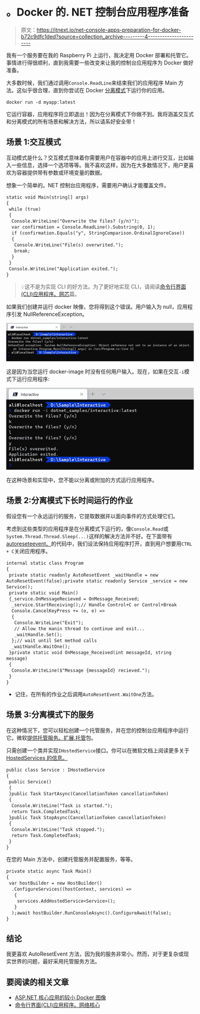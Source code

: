 # 。Docker 的. NET 控制台应用程序准备

> 原文：<https://itnext.io/net-console-apps-preparation-for-docker-b72c9dfc1ded?source=collection_archive---------4----------------------->

我有一个服务要在我的 Raspberry Pi 上运行，我决定用 Docker 部署和托管它。事情进行得很顺利，直到我需要一些改变来让我的控制台应用程序为 Docker 做好准备。

大多数时候，我们通过调用`Console.ReadLine`来结束我们的应用程序 Main 方法。这似乎很合理，直到你尝试在 Docker [分离模式](https://en.wikipedia.org/wiki/Standard_streams#Standard_input_(stdin))下运行你的应用。

```
docker run -d myapp:latest
```

它运行容器，应用程序将立即退出！因为在分离模式下你做不到。我将涵盖交互式和分离模式的所有场景和解决方法，所以请系好安全带！

## 场景 1:交互模式

互动模式是什么？交互模式意味着你需要用户在容器中的应用上进行交互，比如输入一些信息，选择一个选项等等。我不喜欢这样，因为在大多数情况下，用户更喜欢为容器提供带有参数或环境变量的数据。

想象一个简单的。NET 控制台应用程序，需要用户确认才能覆盖文件。

```
static void Main(string[] args)
{
 while (true)
 {
  Console.WriteLine("Overwrite the files? (y/n)");
  var confirmation = Console.ReadLine().Substring(0, 1);
  if (confirmation.Equals("y", StringComparison.OrdinalIgnoreCase))
  {
   Console.WriteLine("File(s) overwrited.");
   break;
  }
 }
 Console.WriteLine("Application exited.");
}
```

> 💡这不是为实现 CLI 的好方法。为了更好地实现 CLI，请阅读[命令行界面(CLI)应用程序。网芯](/command-line-interface-cli-application-with-net-core-75bb5603ee70?source=friends_link&sk=2819a8e43b2e02e72c816961eb0c3217)篇。

如果我们创建并运行 docker 映像，您将得到这个错误。用户输入为 null，应用程序引发 NullReferenceException。

![](img/d22df2c4655af03f8a3b454f5b3608af.png)

这是因为当您运行 docker-image 时没有任何用户输入。现在，如果在交互`-i`模式下运行应用程序:

![](img/d559e5998788ddbacd5089f8d39183c2.png)

在这种场景和实现中，您不能以分离或附加的方式运行应用程序。

## 场景 2:分离模式下长时间运行的作业

假设您有一个永远运行的服务，它提取数据并以面向事件的方式处理它们。

考虑到这些类型的应用程序是在分离模式下运行的，像`Console.Read`或`System.Thread.Thread.Sleep(...)`这样的解决方法并不好。在下面带有[autoreseteevent、](https://docs.microsoft.com/en-us/dotnet/api/system.threading.autoresetevent?view=netcore-3.1)的代码中，我们设法保持应用程序打开，直到用户想要用`CTRL + C`关闭应用程序。

```
internal static class Program
{
 private static readonly AutoResetEvent _waitHandle = new AutoResetEvent(false);private static readonly Service _service = new Service();
 private static void Main()
 {_service.OnMessageRecieved = OnMessage_Received;
  _service.StartReceiving();// Handle Control+C or Control+Break
  Console.CancelKeyPress += (o, e) =>
  {
   Console.WriteLine("Exit");
   // Allow the manin thread to continue and exit...
   _waitHandle.Set();
  };// wait until Set method calls
  _waitHandle.WaitOne();
 }private static void OnMessage_Received(int messageId, string message)
 {
  Console.WriteLine($"Message {messageId} recieved.");
 }
}
```

*   记住，在所有的作业之后调用`AutoResetEvent.WaitOne`方法。

## 场景 3:分离模式下的服务

在这种情况下，您可以轻松创建一个托管服务，并在您的控制台应用程序中运行它。微软[提供托管服务。扩展.托管](https://www.nuget.org/packages/Microsoft.Extensions.Hosting/)包。

只需创建一个类并实现`IHostedService`接口。你可以在微软文档上阅读更多关于 [HostedServices 的信息。](https://docs.microsoft.com/en-us/dotnet/architecture/microservices/multi-container-microservice-net-applications/background-tasks-with-ihostedservice)

```
public class Service : IHostedService
{
 public Service()
 {
 }public Task StartAsync(CancellationToken cancellationToken)
 {
  Console.WriteLine("Task is started.");
  return Task.CompletedTask;
 }public Task StopAsync(CancellationToken cancellationToken)
 {
  Console.WriteLine("Task stopped.");
  return Task.CompletedTask;
 }
}
```

在您的 Main 方法中，创建托管服务并配置服务，等等。

```
private static async Task Main()
{
 var hostBuilder = new HostBuilder()
  .ConfigureServices((hostContext, services) =>
   {
    services.AddHostedService<Service>();
   }
  );await hostBuilder.RunConsoleAsync().ConfigureAwait(false);
}
```

## 结论

我更喜欢 AutoResetEvent 方法，因为我的服务非常小。然而，对于更复杂或现实世界的问题，最好采用托管服务方法。

## 要阅读的相关文章

*   [ASP.NET 核心应用的较小 Docker 图像](/smaller-docker-images-for-asp-net-core-apps-bee4a8fd1277?source=friends_link&sk=32ffef97e661f1131703b2c84a0d5e14)
*   [命令行界面(CLI)应用程序。网络核心](/command-line-interface-cli-application-with-net-core-75bb5603ee70?source=friends_link&sk=2819a8e43b2e02e72c816961eb0c3217)